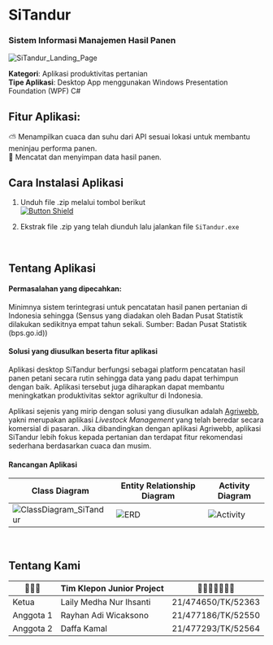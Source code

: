 # SiTandur

### Sistem Informasi Manajemen Hasil Panen

![SiTandur_Landing_Page](https://github.com/RayhanAdii/SiTandur/assets/91187378/75379239-f0ec-41a7-8a46-a43024f97fad)

**Kategori**: Aplikasi produktivitas pertanian
<br> **Tipe Aplikasi**: Desktop App menggunakan Windows Presentation Foundation (WPF) C#

## Fitur Aplikasi:
⛅ Menampilkan cuaca dan suhu dari API sesuai lokasi untuk membantu meninjau performa panen.
<br> 📝 Mencatat dan menyimpan data hasil panen.

## Cara Instalasi Aplikasi
1. Unduh file .zip melalui tombol berikut
<br> [![Button Shield]](https://rayhanadii.github.io/SiTandur/)

[Button Shield]: https://img.shields.io/badge/Unduh_Aplikasi-37a779?style=for-the-badge

2. Ekstrak file .zip yang telah diunduh lalu jalankan file `SiTandur.exe`

<br>

## Tentang Aplikasi

#### Permasalahan yang dipecahkan:
Minimnya sistem terintegrasi untuk pencatatan hasil panen pertanian di Indonesia sehingga (Sensus yang diadakan oleh Badan Pusat Statistik dilakukan sedikitnya empat tahun sekali. Sumber: Badan Pusat Statistik (bps.go.id))

#### Solusi yang diusulkan beserta fitur aplikasi 
Aplikasi desktop SiTandur berfungsi sebagai platform pencatatan hasil panen petani secara rutin sehingga data yang padu dapat terhimpun dengan baik. Aplikasi tersebut juga diharapkan dapat membantu meningkatkan produktivitas sektor agrikultur di Indonesia. 

Aplikasi sejenis yang mirip dengan solusi yang diusulkan adalah [Agriwebb](https://www.agriwebb.com/), yakni merupakan aplikasi _Livestock Management_ yang telah beredar secara komersial di pasaran. Jika dibandingkan dengan aplikasi Agriwebb, aplikasi SiTandur lebih fokus kepada pertanian dan terdapat fitur rekomendasi sederhana berdasarkan cuaca dan musim.

#### Rancangan Aplikasi
| Class Diagram | Entity Relationship Diagram | Activity Diagram |
| ----- | ----- | ----- |
| ![ClassDiagram_SiTandur](https://github.com/RayhanAdii/SiTandur/assets/93387102/65e27bb3-c4a9-4912-b7a3-3ffe87b8d0e1) | ![ERD](https://github.com/RayhanAdii/SiTandur/assets/91187378/2242cb3c-d537-460e-9a75-f80596f92f68) | ![Activity](https://github.com/RayhanAdii/SiTandur/assets/91187378/881d73ca-e7bb-4b00-a25b-1730eab89995) |

<br>

## Tentang Kami
|🌱🌱🌱| Tim Klepon Junior Project |🌱🌱🌱🌱🌱🌱🌱|
| ----- | ----- | ----- |
| Ketua     | Laily Medha Nur Ihsanti | 21/474650/TK/52363 |
| Anggota 1     | Rayhan Adi Wicaksono      |   21/477186/TK/52550 |
| Anggota 2 | Daffa Kamal      |    21/477293/TK/52564 |
